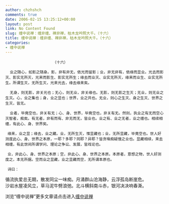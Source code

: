 ```yaml
---
author: chzhshch
comments: true
date: 2006-02-15 13:25:12+00:00
layout: post
link: No Content Found
slug: 缠中说禅：缠非缠、禅非禅，枯木龙吟照大千。（十六）
title: 缠中说禅：缠非缠、禅非禅，枯木龙吟照大千。（十六）
categories:
- 缠中说禅
---
```


			

                                                                 




                         （十六）  
  
      业之随心，如影之随身。影，非有非无，依光而留影；业，非无非有，依缘而显业。光去而影灭、影实无所灭，光来而影生、影实无所生；缘去而业灭、业实无所灭，缘来而业生、业实无所生。所谓生灭，无所生灭，光来光去，缘去缘来矣。  
  
      无身，则无影，非关光也；无心，则无业，非关缘也。无影，则无影之生灭；无业，则无业之生灭。心，业之集也；身，业之显也；世界，业之共也。无业，则心之生灭、身之生灭、世界之生灭，皆无。  
  
      业者，毕竟空也，非关有无；心、身、世界，毕竟空也，非关有无。然则，执业之有无而空心灭智者，痴矣。有无者，非有而有、非无而无，皆业也。业之有、业之无者，业之缠也。相续相缠，有此心、身、世界矣。  
  
     缘来，业之显；缘去，业之藏。业，无所生灭，惟显藏也；业，无所显藏，毕竟空也。世人好测度此心、身、世界之本原，一耶？多耶？同耶？异耶？皆贪嗔痴疑慢之业也。显藏相续，来去相缠，有此世间所谓学问、理论之争讼、发展，皆戏论也。  
  
     业，非此心、身、世界之本原；空，非此心、身、世界之本原。本原者，意想之物，世人好测度之，本无所据。空而业之显藏，业之显藏而空，无所谓本原也。  
  
     诗曰：  
  
循流执爱总无期，散发同尘一味痴。月涌群山沧海静，云浮孤岛断崖危。  
沙岩水屋凌风立，草马泥牛劈浪弛。北斗横斜南斗赤，银河决决响春澌。







浏览“缠中说禅”更多文章请点击进入[缠中说禅](http://blog.sina.com.cn/m/chzhshch)




  




